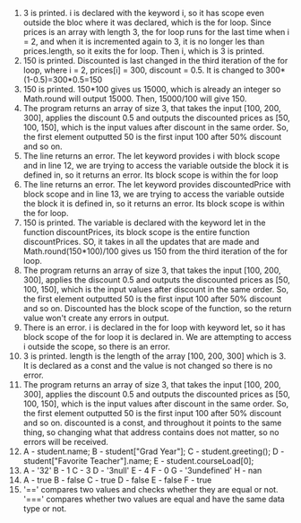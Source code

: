 1. 3 is printed. i is declared with the keyword i, so it has scope even outside the bloc where it was declared, which is the for loop. Since prices is an array with length 3, the for loop runs for the last time when i = 2, and when it is incremented again to 3, it is no longer les than prices.length, so it exits the for loop. Then i, which is 3 is printed.
2. 150 is printed. Discounted is last changed in the third iteration of the for loop, where i = 2, prices[i] = 300, discount = 0.5. It is changed to 300*(1-0.5)=300*0.5=150
3. 150 is printed. 150*100 gives us 15000, which is already an integer so Math.round will output 15000. Then, 15000/100 will give 150.
4. The program returns an array of size 3, that takes the input [100, 200, 300], applies the discount 0.5 and outputs the discounted prices as [50, 100, 150], which is the input values after discount in the same order. So, the first element outputted 50 is the first input 100 after 50% discount and so on.
5. The line returns an error. The let keyword provides i with block scope and in line 12, we are trying to access the variable outside the block it is defined in, so it returns an error. Its block scope is within the for loop
6. The line returns an error. The let keyword provides discountedPrice with block scope and in line 13, we are trying to access the variable outside the block it is defined in, so it returns an error. Its block scope is within the for loop.
7. 150 is printed. The variable is declared with the keyword let in the function discountPrices, its block scope is the entire function discountPrices. SO, it takes in all the updates that are made and Math.round(150*100)/100 gives us 150 from the third iteration of the for loop.
8. The program returns an array of size 3, that takes the input [100, 200, 300], applies the discount 0.5 and outputs the discounted prices as [50, 100, 150], which is the input values after discount in the same order. So, the first element outputted 50 is the first input 100 after 50% discount and so on. Discounted has the block scope of the function, so the return value won't create any errors in output.
9. There is an error. i is declared in the for loop with keyword let, so it has block scope of the for loop it is declared in. We are attempting to access i outside the scope, so there is an error.
10. 3 is printed. length is the length of the array [100, 200, 300] which is 3. It is declared as a const and the value is not changed so there is no error.
11. The program returns an array of size 3, that takes the input [100, 200, 300], applies the discount 0.5 and outputs the discounted prices as [50, 100, 150], which is the input values after discount in the same order. So, the first element outputted 50 is the first input 100 after 50% discount and so on. discounted is a const, and throughout it points to the same thing, so changing what that address contains does not matter, so no errors will be received.
12. A - student.name;
    B - student["Grad Year"];
    C - student.greeting();
    D - student["Favorite Teacher"].name;
    E - student.courseLoad[0];
13. A - '32'
    B - 1
    C - 3
    D - '3null'
    E - 4
    F - 0
    G - '3undefined'
    H - nan
14. A - true
    B - false
    C - true
    D - false
    E - false
    F - true
15. '==' compares two values and checks whether they are equal or not. '===' compares whether two values are equal and have the same data type or not.
